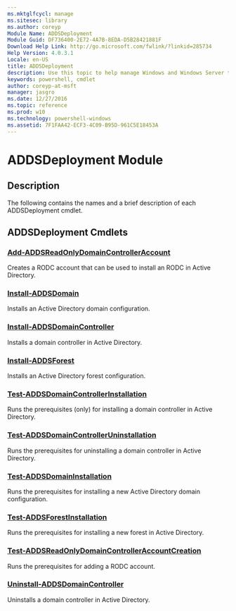 ```yaml
---
ms.mktglfcycl: manage
ms.sitesec: library
ms.author: coreyp
Module Name: ADDSDeployment
Module Guid: DF736400-2E72-4A7B-8EDA-D5B28421881F
Download Help Link: http://go.microsoft.com/fwlink/?linkid=285734
Help Version: 4.0.3.1
Locale: en-US
title: ADDSDeployment
description: Use this topic to help manage Windows and Windows Server technologies with Windows PowerShell.
keywords: powershell, cmdlet
author: coreyp-at-msft
manager: jasgro
ms.date: 12/27/2016
ms.topic: reference
ms.prod: w10
ms.technology: powershell-windows
ms.assetid: 7F1FAA42-ECF3-4C09-B95D-961C5E18453A
---
```


# ADDSDeployment Module
## Description
The following contains the names and a brief description of each ADDSDeployment cmdlet.

## ADDSDeployment Cmdlets
### [Add-ADDSReadOnlyDomainControllerAccount](./add-addsreadonlydomaincontrolleraccount.md)
Creates a RODC account that can be used to install an RODC in Active Directory.

### [Install-ADDSDomain](./install-addsdomain.md)
Installs an Active Directory domain configuration.

### [Install-ADDSDomainController](./install-addsdomaincontroller.md)
Installs a domain controller in Active Directory.

### [Install-ADDSForest](./install-addsforest.md)
Installs an Active Directory forest configuration.

### [Test-ADDSDomainControllerInstallation](./test-addsdomaincontrollerinstallation.md)
Runs the prerequisites (only) for installing a domain controller in Active Directory.

### [Test-ADDSDomainControllerUninstallation](./test-addsdomaincontrolleruninstallation.md)
Runs the prerequisites for uninstalling a domain controller in Active Directory.

### [Test-ADDSDomainInstallation](./test-addsdomaininstallation.md)
Runs the prerequisites for installing a new Active Directory domain configuration.

### [Test-ADDSForestInstallation](./test-addsforestinstallation.md)
Runs the prerequisites for installing a new forest in Active Directory.

### [Test-ADDSReadOnlyDomainControllerAccountCreation](./test-addsreadonlydomaincontrolleraccountcreation.md)
Runs the prerequisites for adding a RODC account.

### [Uninstall-ADDSDomainController](./uninstall-addsdomaincontroller.md)
Uninstalls a domain controller in Active Directory.



